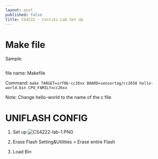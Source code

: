 ```yaml
---
layout: post
published: false
title: CS4222 - Contiki Lab Set Up
---
```

# Make file
 
 Sample:
```

```

file name: Makefile

Command:
`make TARGET=srf06-cc26xx BOARD=sensortag/cc2650 hello-world.bin
CPU_FAMILY=cc26xx`

Note: Change hello-world to the name of the c file.


# UNIFLASH CONFIG
1. Set up
![CS4222-lab-1.PNG]({{site.baseurl}}/img/CS4222-lab-1.PNG)

2. Erase Flash
Setting&Utilities > Erase entire Flash

3. Load Bin